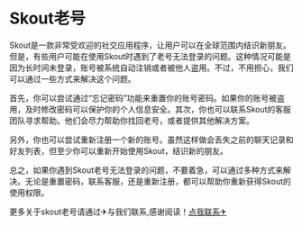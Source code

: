 # Skout老号

Skout是一款非常受欢迎的社交应用程序，让用户可以在全球范围内结识新朋友。但是，有些用户可能在使用Skout时遇到了老号无法登录的问题。这种情况可能是因为长时间未登录，账号被系统自动注销或者被他人盗用。不过，不用担心，我们可以通过一些方式来解决这个问题。

首先，你可以尝试通过“忘记密码”功能来重置你的账号密码。如果你的账号被盗用，及时修改密码可以保护你的个人信息安全。其次，你也可以联系Skout的客服团队寻求帮助。他们会尽力帮助你找回老号，或者提供其他解决方案。

另外，你也可以尝试重新注册一个新的账号。虽然这样做会丢失之前的聊天记录和好友列表，但至少你可以重新开始使用Skout，结识新的朋友。

总之，如果你遇到Skout老号无法登录的问题，不要着急，可以通过多种方式来解决。无论是重置密码，联系客服，还是重新注册，都可以帮助你重新获得Skout的使用权限。

更多关于skout老号请通过✈与我们联系,感谢阅读！[点我联系✈](https://hk.G208.com)